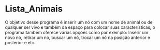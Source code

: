 # Lista_Animais
O objetivo desse programa é inserir um nó com um nome de animal ou de qualquer ser vivo e também da espaço para colocar suas características, o programa também oferece várias opções como por exemplo: Inserir um novo nó, retirar um nó, buscar um nó, trocar um nó na posição anterior e posterior e etc.
